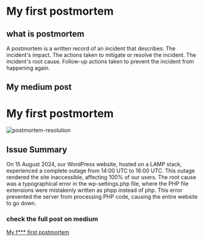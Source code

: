 # My first postmortem
## what is postmortem
A postmortem is a written record of an incident that describes: The incident's impact.
The actions taken to mitigate or resolve the incident.
The incident's root cause. Follow-up actions taken to prevent the incident from happening again.

## My medium post
# My first postmortem
![postmortem-resolution](https://github.com/user-attachments/assets/e3985d89-19d4-40c2-93b0-c092dd0a7251)
## Issue Summary
On 15 August 2024, our WordPress website, hosted on a LAMP stack, experienced a complete outage from 14:00 UTC to 16:00 UTC. 
This outage rendered the site inaccessible, affecting 100% of our users. 
The root cause was a typographical error in the wp-settings.php file, 
where the PHP file extensions were mistakenly written as phpp instead of php. 
This error prevented the server from processing PHP code, causing the entire website to go down.
### check the full post on medium
[My f*** first postmortem](https://medium.com/@kzephilin2/my-first-postmortem-8b106348e645)
